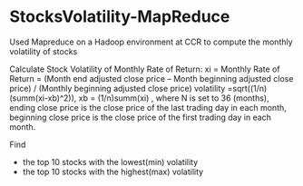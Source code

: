 # StocksVolatility-MapReduce
Used Mapreduce on a Hadoop environment at CCR to compute the monthly volatility of stocks

Calculate Stock Volatility of Monthly Rate of Return:
xi = Monthly Rate of Return = (Month end adjusted close price – Month beginning adjusted
close price) / (Monthly beginning adjusted close price)
volatility =sqrt((1/n)(summ(xi-xb)^2)), xb = (1/n)summ(xi)
 , where N is set to 36 (months), ending
close price is the close price of the last trading day in each month, beginning close
price is the close price of the first trading day in each month.

Find
<ul>
<li> the top 10 stocks with the lowest(min) volatility
<li> the top 10 stocks with the highest(max) volatility
